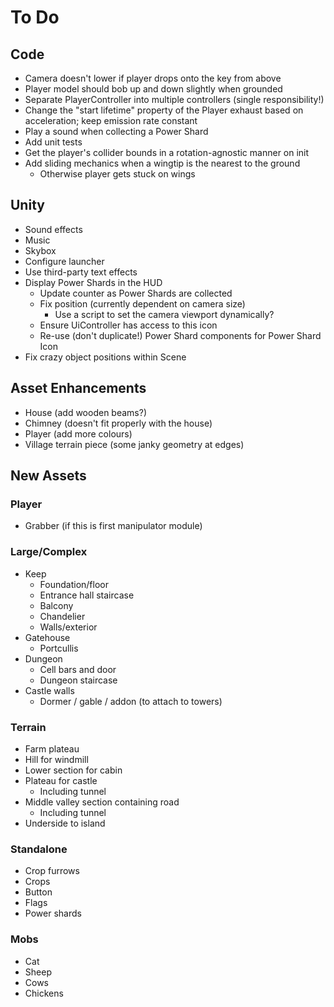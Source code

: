 # To Do

## Code

 - Camera doesn't lower if player drops onto the key from above
 - Player model should bob up and down slightly when grounded
 - Separate PlayerController into multiple controllers (single responsibility!)
 - Change the "start lifetime" property of the Player exhaust based on acceleration; keep emission rate constant
 - Play a sound when collecting a Power Shard
 - Add unit tests
 - Get the player's collider bounds in a rotation-agnostic manner on init
 - Add sliding mechanics when a wingtip is the nearest to the ground
    - Otherwise player gets stuck on wings

## Unity

 - Sound effects
 - Music
 - Skybox
 - Configure launcher
 - Use third-party text effects
 - Display Power Shards in the HUD
    - Update counter as Power Shards are collected
    - Fix position (currently dependent on camera size)
        - Use a script to set the camera viewport dynamically?
    - Ensure UiController has access to this icon
    - Re-use (don't duplicate!) Power Shard components for Power Shard Icon
 - Fix crazy object positions within Scene

## Asset Enhancements

 - House (add wooden beams?)
 - Chimney (doesn't fit properly with the house)
 - Player (add more colours)
 - Village terrain piece (some janky geometry at edges)

## New Assets

### Player

 - Grabber (if this is first manipulator module)

### Large/Complex

 - Keep
   - Foundation/floor
   - Entrance hall staircase
   - Balcony
   - Chandelier
   - Walls/exterior
 - Gatehouse
   - Portcullis
 - Dungeon
   - Cell bars and door
   - Dungeon staircase
 - Castle walls
   - Dormer / gable / addon (to attach to towers)

### Terrain

 - Farm plateau
 - Hill for windmill
 - Lower section for cabin
 - Plateau for castle
   - Including tunnel
 - Middle valley section containing road
   - Including tunnel
 - Underside to island

### Standalone

 - Crop furrows
 - Crops
 - Button
 - Flags
 - Power shards

### Mobs

 - Cat
 - Sheep
 - Cows
 - Chickens
